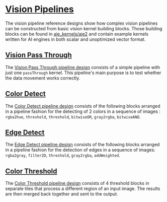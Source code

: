 <!---//===- README.md --------------------------*- Markdown -*-===//
//
// This file is licensed under the Apache License v2.0 with LLVM Exceptions.
// See https://llvm.org/LICENSE.txt for license information.
// SPDX-License-Identifier: Apache-2.0 WITH LLVM-exception
//
// Copyright (C) 2022, Advanced Micro Devices, Inc.
// 
//===----------------------------------------------------------------------===//-->

# <ins>Vision Pipelines</ins>

The vision pipeline reference designs show how complex vision pipelines can be constructed from basic vision kernel building blocks. Those building blocks can be found in [aie_kernels/aie2](../../aie_kernels/aie2) and contain example kernels written for AI engines in both scalar and unoptimized vector format. 

## <ins>[Vision Pass Through](./vision_passthrough/)</ins>

The [Vision Pass Through pipeline design](./vision_passthrough/) consists of a simple pipeline with just one `passThrough` kernel. This pipeline's main purpose is to test whether the data movement works correctly.

## <ins>[Color Detect](./color_detect/)</ins>

The [Color Detect pipeline design](./color_detect/) consists of the following blocks arranged in a pipeline fashion for the detecting of 2 colors in a sequence of images : `rgba2hue`, `threshold`, `threshold`, `bitwiseOR`, `gray2rgba`, `bitwiseAND`.

## <ins>[Edge Detect](./edge_detect/)</ins>

The [Edge Detect pipeline design](./edge_detect/) consists of the following blocks arranged in a pipeline fashion for the detection of edges in a sequence of images: `rgba2gray`, `filter2D`, `threshold`, `gray2rgba`, `addWeighted`.

## <ins>[Color Threshold](./color_threshold/)</ins>

The [Color Threshold pipeline design](./color_threshold/) consists of 4 threshold blocks in separate tiles that process a different region of an input image. The results are then merged back together and sent to the output.